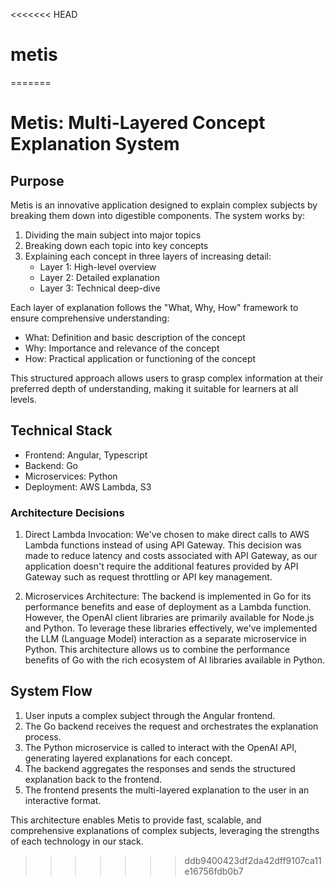 <<<<<<< HEAD
# metis
=======
# Metis: Multi-Layered Concept Explanation System

## Purpose

Metis is an innovative application designed to explain complex subjects by breaking them down into digestible components. The system works by:

1. Dividing the main subject into major topics
2. Breaking down each topic into key concepts
3. Explaining each concept in three layers of increasing detail:
   - Layer 1: High-level overview
   - Layer 2: Detailed explanation
   - Layer 3: Technical deep-dive

Each layer of explanation follows the "What, Why, How" framework to ensure comprehensive understanding:
- What: Definition and basic description of the concept
- Why: Importance and relevance of the concept
- How: Practical application or functioning of the concept

This structured approach allows users to grasp complex information at their preferred depth of understanding, making it suitable for learners at all levels.

## Technical Stack

- Frontend: Angular, Typescript
- Backend: Go
- Microservices: Python
- Deployment: AWS Lambda, S3

### Architecture Decisions

1. Direct Lambda Invocation:
   We've chosen to make direct calls to AWS Lambda functions instead of using API Gateway. This decision was made to reduce latency and costs associated with API Gateway, as our application doesn't require the additional features provided by API Gateway such as request throttling or API key management.

2. Microservices Architecture:
   The backend is implemented in Go for its performance benefits and ease of deployment as a Lambda function. However, the OpenAI client libraries are primarily available for Node.js and Python. To leverage these libraries effectively, we've implemented the LLM (Language Model) interaction as a separate microservice in Python. This architecture allows us to combine the performance benefits of Go with the rich ecosystem of AI libraries available in Python.

## System Flow

1. User inputs a complex subject through the Angular frontend.
2. The Go backend receives the request and orchestrates the explanation process.
3. The Python microservice is called to interact with the OpenAI API, generating layered explanations for each concept.
4. The backend aggregates the responses and sends the structured explanation back to the frontend.
5. The frontend presents the multi-layered explanation to the user in an interactive format.

This architecture enables Metis to provide fast, scalable, and comprehensive explanations of complex subjects, leveraging the strengths of each technology in our stack.
>>>>>>> ddb9400423df2da42dff9107ca11e16756fdb0b7
